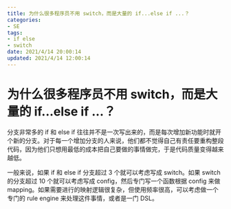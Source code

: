 ```yaml
---
title: 为什么很多程序员不用 switch，而是大量的 if...else if ...？
categories:
- SE
tags:
- if else
- switch
date: 2021/4/14 20:00:14
updated: 2021/4/14 12:00:14
---
```




# 为什么很多程序员不用 switch，而是大量的 if...else if ...？

分支非常多的 if 和 else if 往往并不是一次写出来的，而是每次增加新功能时就开个新的分支。对于每一个增加分支的人来说，他们都不觉得自己有责任要重构整段代码，因为他们只想用最低的成本把自己要做的事情做完，于是代码质量变得越来越低。

一般来说，如果 if 和 else if 分支超过 3 个就可以考虑写成 switch。如果 switch 的分支超过 10 个就可以考虑写成 config，然后专门写一个函数根据 config 来做 mapping。如果需要进行的映射逻辑很复杂，但使用频率很高，可以考虑做一个专门的 rule engine 来处理这件事情，或者是一门 DSL。